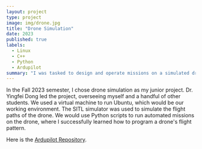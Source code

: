 ```yaml
---
layout: project
type: project
image: img/drone.jpg
title: "Drone Simulation"
date: 2023
published: true
labels:
  - Linux
  - C++
  - Python
  - Ardupilot
summary: "I was tasked to design and operate missions on a simulated drone using Ardupilot libraries"
---
```


In the Fall 2023 semester, I chose drone simulation as my junior project. Dr. Yingfei Dong led the project, overseeing myself and a handful of other students. We used a virtual machine to run Ubuntu, which would be our working environment. The SITL simulator was used to simulate the flight paths of the drone. We would use Python scripts to run automated missions on the drone, where I successfully learned how to program a drone's flight pattern.

Here is the [Ardupilot Repository](https://github.com/Jaguda01/ardupilot).
